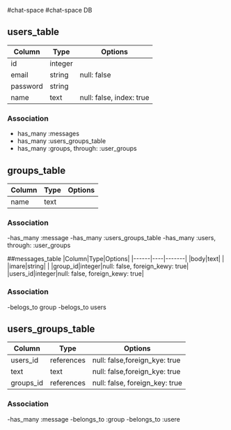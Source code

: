 #chat-space
#chat-space DB

## users_table
|Column|Type|Options|
|------|----|-------|
|id|integer| |
|email|string|null: false|
|password|string| |
|name|text|null: false, index: true|

### Association
- has_many :messages
- has_many :users_groups_table
- has_many :groups, through: :user_groups

## groups_table
|Column|Type|Options|
|------|----|-------|
|name|text| |
### Association
-has_many :message
-has_many :users_groups_table
-has_many :users, through: :user_groups

##messages_table
|Column|Type|Options|
|------|----|-------|
|body|text| |
|imare|string| |
|group_id|integer|null: false, foreign_kewy: true|
|users_id|integer|null: false, foreign_kewy: true|

### Association
-belogs_to group
-belogs_to users


## users_groups_table
|Column|Type|Options|
|------|----|-------|
|users_id|references|null: false,foreign_kye: true|
|text|text|null: false,foreign_kye: true|
|groups_id|references|null: false, foreign_key: true|

### Association

-has_many :message
-belongs_to :group
-belongs_to :usere
